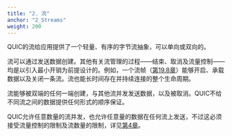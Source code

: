 ```yaml
---
title: "2. 流"
anchor: "2_Streams"
weight: 200
---
```


QUIC的流给应用提供了一个轻量、有序的字节流抽象，可以单向或双向的。

流可以通过发送数据创建。其他有关流管理的过程——结束、取消及流量控制——均是以引入最小开销为前提设计的。例如，一个流帧（[第19.8章]()）能够开启、承载数据以及关闭一条流。流也能长时间存在并持续连接的整个生命周期。

流能够被双端的任何一端创建，与其他流并发发送数据，以及被取消。QUIC不给不同流之间的数据提供任何形式的顺序保证。

QUIC允许任意数量的流并发，也允许任意量的数据在任何流上发送，不过这必须接受流量控制的限制及流数量的限制，详见[第4章]()。
